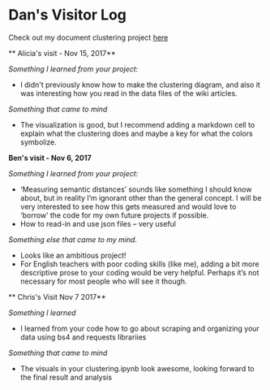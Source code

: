 # Dan's Visitor Log
Check out my document clustering project [here](https://github.com/Data-Science-for-Linguists/dan_project)

** Alicia's visit - Nov 15, 2017**

*Something I learned from your project:*  
- 	I didn't previously know how to make the clustering diagram, and also it was interesting how you read in the data files of the wiki articles.

*Something that came to mind*
- 	The visualization is good, but I recommend adding a markdown cell to explain what the clustering does and maybe a key for what the colors symbolize.


**Ben's visit - Nov 6, 2017**  

*Something I learned from your project:*  
-	‘Measuring semantic distances’ sounds like something I should know about, but in reality I’m ignorant other than the general concept. I will be very interested to see how this gets measured and would love to ‘borrow’ the code for my own future projects if possible.  
-	How to read-in and use json files – very useful  

*Something else that came to my mind.*  
-	Looks like an ambitious project!  
-	For English teachers with poor coding skills (like me), adding a bit more descriptive prose to your coding would be very helpful. Perhaps it’s not necessary for most people who will see it though.  

** Chris's Visit Nov 7 2017**

*Something I learned*
- I learned from your code how to go about scraping and organizing your data using bs4 and requests librariies

*Something that came to mind*
- The visuals in your clustering.ipynb look awesome, looking forward to the final result and analysis  

